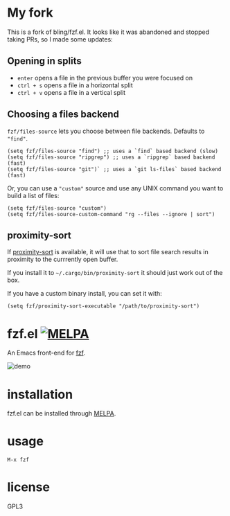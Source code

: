 # My fork

This is a fork of bling/fzf.el. It looks like it was abandoned and stopped taking PRs, so I made some updates:

## Opening in splits

* `enter` opens a file in the previous buffer you were focused on
* `ctrl + s` opens a file in a horizontal split
* `ctrl + v` opens a file in a vertical split

## Choosing a files backend

`fzf/files-source` lets you choose between file backends. Defaults to `"find"`.

```elisp
(setq fzf/files-source "find") ;; uses a `find` based backend (slow)
(setq fzf/files-source "ripgrep") ;; uses a `ripgrep` based backend (fast)
(setq fzf/files-source "git")` ;; uses a `git ls-files` based backend (fast)
```

Or, you can use a `"custom"` source and use any UNIX command you want to build a list of files:

```elisp
(setq fzf/files-source "custom")
(setq fzf/files-source-custom-command "rg --files --ignore | sort")
```

## proximity-sort

If [proximity-sort](https://github.com/jonhoo/proximity-sort) is available, it will use that to sort file search results in proximity to the currrently open buffer.

If you install it to `~/.cargo/bin/proximity-sort` it should just work out of the box.

If you have a custom binary install, you can set it with:

```elisp
(setq fzf/proximity-sort-executable "/path/to/proximity-sort")
```

# fzf.el [![MELPA](https://melpa.org/packages/fzf-badge.svg)](https://melpa.org/#/fzf)

An Emacs front-end for [fzf][1].

![demo](https://cloud.githubusercontent.com/assets/306502/12380684/ca0a6648-bd46-11e5-9091-841b282874e4.gif)

# installation

fzf.el can be installed through [MELPA][2].

# usage

`M-x fzf`

# license

GPL3

[1]: https://github.com/junegunn/fzf
[2]: https://melpa.org
